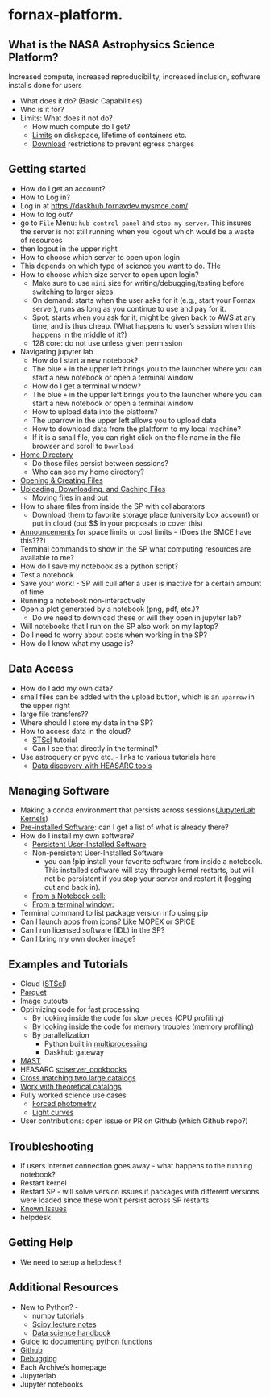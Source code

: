 fornax-platform.
================

## What is the NASA Astrophysics Science Platform?

Increased compute, increased reproducibility, increased inclusion, software installs done for users

* What does it do? (Basic Capabilities)
* Who is it for?
* Limits: What does it not do?
  * How much compute do I get?
  * [Limits](https://heasarc.gsfc.nasa.gov/docs/sciserver/#limits) on diskspace, lifetime of containers etc.
  * [Download](https://heasarc.gsfc.nasa.gov/docs/sciserver/#limits) restrictions to prevent egress charges

## Getting started
* How do I get an account?
* How to Log in?
 * Log in at  https://daskhub.fornaxdev.mysmce.com/
* How to log out?
 *  go to `File` Menu: `hub control panel` and `stop my server`.  This insures the server is not still running when you logout which would be a waste of resources
 *  then logout in the upper right
* How to choose which server to open upon login
 * This depends on which type of science you want to do.  THe   
* How to choose which size server to open upon login?
  * Make sure to use `mini` size for writing/debugging/testing before switching to larger sizes
  * On demand:  starts when the user asks for it (e.g., start your Fornax server), runs as long as you continue to use and pay for it.
  * Spot:  starts when you ask for it, might be given back to AWS at any time, and is thus cheap.  (What happens to user’s session when this happens in the middle of it?)
  * 128 core: do not use unless given permission
* Navigating jupyter lab
  * How do I start a new notebook?
   * The blue `+` in the upper left brings you to the launcher where you can start a new notebook or open a terminal window
  * How do I get a terminal window?
   * The blue `+` in the upper left brings you to the launcher where you can start a new notebook or open a terminal window
  * How to upload data into the platform?
   * The uparrow in the upper left allows you to upload data
  *  How to download data from the plaltform to my local machine?
   * If it is a small file, you can right click on the file name in the file browser and scroll to `Download`
* [Home Directory](https://outerspace.stsci.edu/display/MASTDOCS/Getting+Started#GettingStarted-HomeDirectory)
  * Do those files persist between sessions?
  * Who can see my home directory?
* [Opening & Creating Files](https://outerspace.stsci.edu/display/MASTDOCS/Getting+Started#GettingStarted-HomeDirectory)
* [Uploading, Downloading, and Caching Files](https://outerspace.stsci.edu/display/MASTDOCS/Getting+Started#GettingStarted-HomeDirectory)
  * [Moving files in and out](https://heasarc.gsfc.nasa.gov/docs/sciserver/#moving-files)
* How to share files from inside the SP with collaborators
  * Download them to favorite storage place (university box account) or put in cloud (put $$ in your proposals to cover this)
* [Announcements](https://outerspace.stsci.edu/display/MASTDOCS/Getting+Started#GettingStarted-Announcements) for space limits or cost limits - (Does the SMCE have this???)
* Terminal commands to show in the SP what computing resources are available to me?
* How do I save my notebook as a python script?
* Test a notebook
* Save your work! - SP will cull after a user is inactive for a certain amount of time
* Running a notebook non-interactively
* Open a plot generated by a notebook (png, pdf, etc.)?
  * Do we need to download these or will they open in jupyter lab?
* Will notebooks that I run on the SP also work on my laptop?
* Do I need to worry about costs when working in the SP?
* How do I know what my usage is?

## Data Access
* How do I add my own data?
 * small files can be added with the upload button, which is an `uparrow` in the upper right
 * large file transfers??
* Where should I store my data in the SP? 
* How to access data in the cloud?
  * [STScI](https://github.com/spacetelescope/tike_content/blob/main/content/notebooks/data-access/data-access.ipynb) tutorial
  * Can I see that directly in the terminal?
* Use astroquery or pyvo etc.,- links to various tutorials here
  * [Data discovery with HEASARC tools](https://heasarc.gsfc.nasa.gov/docs/sciserver/#data-discovery)

## Managing Software
* Making a conda environment that persists across sessions([JupyterLab Kernels](https://outerspace.stsci.edu/display/MASTDOCS/Managing+Software#ManagingSoftware-JupyterLabKernels))
* [Pre-installed Software](https://outerspace.stsci.edu/display/MASTDOCS/Managing+Software#ManagingSoftware-Pre-installedSoftwareandTemporaryAdditions): can I get a list of what is already there?
* How do I install my own software?
  * [Persistent User-Installed Software](https://outerspace.stsci.edu/display/MASTDOCS/Managing+Software#ManagingSoftware-PersistentUser-InstalledSoftware)
  * Non-persistent User-Installed Software 
    * you can !pip install your favorite software from inside a notebook.  This installed software will stay through kernel restarts, but will not be persistent if you stop your server and restart it (logging out and back in). 
  * [From a Notebook cell:](https://outerspace.stsci.edu/display/MASTDOCS/Managing+Software#ManagingSoftware-FromaNotebookcell:)
  * [From a terminal window:](https://outerspace.stsci.edu/display/MASTDOCS/Managing+Software#ManagingSoftware-Fromaterminalwindow:)
* Terminal command to list package version info using pip
* Can I launch apps from icons? Like MOPEX or SPICE
* Can I run licensed software (IDL) in the SP?
* Can I bring my own docker image?

## Examples and Tutorials
* Cloud ([STScI](https://github.com/spacetelescope/tike_content/blob/main/content/notebooks/data-access/data-access.ipynb))
* [Parquet](https://github.com/IPAC-SW/ipac-sp-notebooks/blob/main/aws-open-data-catalogs/wise-allwise-catalog-demo.ipynb)
* Image cutouts
* Optimizing code for fast processing
  * By looking inside the code for slow pieces (CPU profiling)
  * By looking inside the code for memory troubles (memory profiling)
  * By parallelization
    * Python built in [multiprocessing](https://github.com/IPAC-SW/ipac-sp-notebooks/tree/main/parallelize)
    * Daskhub gateway
* [MAST](https://github.com/spacetelescope/tike_content/blob/main/markdown/science-examples.md)
* HEASARC [sciserver_cookbooks](https://github.com/HEASARC/sciserver_cookbooks/blob/main/Introduction.md)
* [Cross matching two large catalogs](https://github.com/IPAC-SW/ipac-sp-notebooks/blob/main/gaia_cross_SEIP/gaia_cross_SEIP.ipynb)
* [Work with theoretical catalogs](https://github.com/IPAC-SW/ipac-sp-notebooks/blob/main/cosmosims/CosmoDC2_Parquet.ipynb)
* Fully worked science use cases
  * [Forced photometry](https://github.com/IPAC-SW/ipac-sp-notebooks/blob/main/cosmosims/CosmoDC2_Parquet.ipynb)
  * [Light curves](https://github.com/IPAC-SW/ipac-sp-notebooks/blob/main/cosmosims/CosmoDC2_Parquet.ipynb)
* User contributions: open issue or PR on Github (which Github repo?)

## Troubleshooting
* If users internet connection goes away - what happens to the running notebook?
* Restart kernel
* Restart SP - will solve version issues if packages with different versions were loaded since these won’t persist across SP restarts
* [Known Issues](https://github.com/IPAC-SW/ipac-sp-notebooks/blob/main/cosmosims/CosmoDC2_Parquet.ipynb)
* helpdesk

## Getting Help
* We need to setup a helpdesk!!


## Additional Resources
* New to Python? -
  * [numpy tutorials](https://github.com/IPAC-SW/ipac-sp-notebooks/blob/main/cosmosims/CosmoDC2_Parquet.ipynb)
  * [Scipy lecture notes](https://scipy-lectures.org/)
  * [Data science handbook](https://jakevdp.github.io/PythonDataScienceHandbook/)
* [Guide to documenting python functions](https://developer.lsst.io/python/numpydoc.html#numpydoc-sections-in-docstrings)
* [Github](https://docs.github.com/en/get-started/quickstart)
* [Debugging](https://jakevdp.github.io/PythonDataScienceHandbook/01.06-errors-and-debugging.html#Debugging:-When-Reading-Tracebacks-Is-Not-Enough)
* Each Archive’s homepage
* Jupyterlab
* Jupyter notebooks
